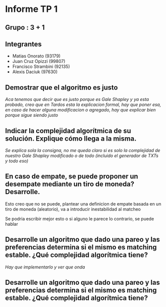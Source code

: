 # Informe TP 1
## Grupo : 3 + 1
## Integrantes
  * Matias Onorato (93179)
  * Juan Cruz Opizzi (99807)
  * Francisco Strambini (92135)
  * Alexis Daciuk (97630)


## Demostrar que el algoritmo es justo

*Aca tenemos que decir que es justo porque es Gale Shapley y ya esta probado, creo que en Tardos esta la explicacion formal, hay que poner esa, en caso de hacer alguna modificacion o agregado, hay que explicar bien porque sigue siendo justo*

## Indicar la complejidad algorítmica de su solución. Explique cómo llega a la misma.

*Se explica sola la consigna, no me queda claro si es solo la complejidad de nuestro Gale Shapley modificado o de todo (incluido el generador de TXTs y todo eso)*


## En caso de empate, se puede proponer un desempate mediante un tiro de moneda? Desarrolle.

Esto creo que no se puede, plantear una definicion de empate basada en un tiro de moneda (aleatorio), va a introducir inestabilidad al matcheo

Se podria escribir mejor esto o si alguno le parece lo contrario, se puede hablar

## Desarrolle un algoritmo que dado una pareo y las preferencias determina si el mismo es matching estable. ¿Qué complejidad algorítmica tiene?

*Hay que implementarlo y ver que onda* 

## Desarrolle un algoritmo que dado una pareo y las preferencias determina si el mismo es matching estable. ¿Qué complejidad algorítmica tiene?
